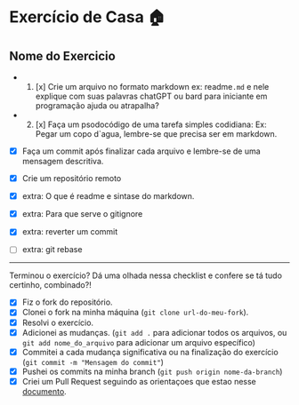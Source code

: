 # Exercício de Casa 🏠 

## Nome do Exercicio

- 1. [x] Crie um arquivo no formato markdown ex: readme`.md` e nele explique com suas palavras chatGPT ou bard para iniciante em programação ajuda ou atrapalha?
- 2. [x] Faça um psodocódigo  de uma tarefa simples codidiana: Ex: Pegar um copo d`agua, lembre-se que precisa ser em markdown.
- [x] Faça um commit após finalizar cada arquivo e lembre-se de uma mensagem descritiva.
- [x] Crie um repositório remoto 

- [x] extra: O que é readme e sintase do markdown.
- [x] extra: Para que serve o gitignore
- [x] extra: reverter um commit
- [ ] extra: git rebase
---

Terminou o exercício? Dá uma olhada nessa checklist e confere se tá tudo certinho, combinado?!

- [x] Fiz o fork do repositório.
- [x] Clonei o fork na minha máquina (`git clone url-do-meu-fork`).
- [x] Resolvi o exercício.
- [x] Adicionei as mudanças. (`git add .` para adicionar todos os arquivos, ou `git add nome_do_arquivo` para adicionar um arquivo específico)
- [x] Commitei a cada mudança significativa ou na finalização do exercício (`git commit -m "Mensagem do commit"`)
- [x] Pushei os commits na minha branch (`git push origin nome-da-branch`)
- [x] Criei um Pull Request seguindo as orientaçoes que estao nesse [documento](https://github.com/mflilian/repo-example/blob/main/exercicios/para-casa/instrucoes-pull-request.md).

